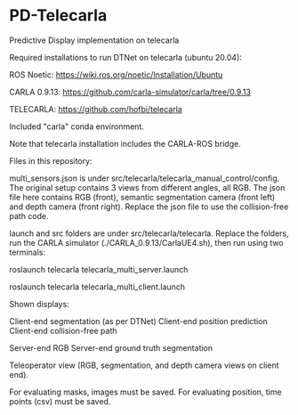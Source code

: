 # PD-Telecarla
Predictive Display implementation on telecarla

Required installations to run DTNet on telecarla (ubuntu 20.04):

ROS Noetic: https://wiki.ros.org/noetic/Installation/Ubuntu

CARLA 0.9.13: https://github.com/carla-simulator/carla/tree/0.9.13

TELECARLA: https://github.com/hofbi/telecarla

Included "carla" conda environment.

Note that telecarla installation includes the CARLA-ROS bridge.

Files in this repository: 

multi_sensors.json is under src/telecarla/telecarla_manual_control/config. The original setup contains 3 views from different angles, all RGB. The json file here contains RGB (front), semantic segmentation camera (front left) and depth camera (front right). Replace the json file to use the collision-free path code.

launch and src folders are under src/telecarla/telecarla. Replace the folders, run the CARLA simulator (./CARLA_0.9.13/CarlaUE4.sh), then run using two terminals:

roslaunch telecarla telecarla_multi_server.launch

roslaunch telecarla telecarla_multi_client.launch

Shown displays:

Client-end segmentation (as per DTNet)
Client-end position prediction
Client-end collision-free path

Server-end RGB
Server-end ground truth segmentation

Teleoperator view (RGB, segmentation, and depth camera views on client end).

For evaluating masks, images must be saved.
For evaluating position, time points (csv) must be saved.
